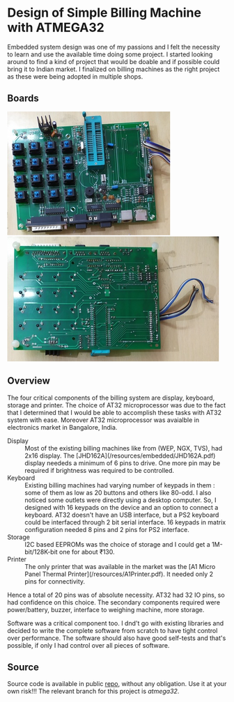 # Design of Simple Billing Machine with ATMEGA32
Embedded system design was one of my passions and I felt the necessity to learn and use the available time doing some project. I started looking around to find a kind of project that would be doable and if possible could bring it to Indian market. I finalized on billing machines as the right project as these were being adopted in multiple shops.

## Boards
![AT32 Board Front](./at32_b1.jpg) <br>
![AT32 Board Back](./at32_b2.jpg) <br>

## Overview
The four critical components of the billing system are display, keyboard, storage and printer. The choice of AT32 microprocessor was due to the fact that I determined that I would be able to accomplish these tasks with AT32 system with ease. Moreover AT32 microprocessor was avaialble in electronics market in Bangalore, India.
<dl>
  <dt>Display</dt>
  <dd>Most of the existing billing machines like from (WEP, NGX, TVS), had 2x16 display. The [JHD162A](/resources/embedded/JHD162A.pdf) display neededs a minimum of 6 pins to drive. One more pin may be required if brightness was required to be controlled.</dd>

  <dt>Keyboard</dt>
  <dd>Existing billing machines had varying number of keypads in them : some of them as low as 20 buttons and others like 80-odd. I also noticed some outlets  were directly using a desktop computer. So, I designed with 16 keypads on the device and an option to connect a keyboard. AT32 doesn't have an USB interface, but a PS2 keyboard could be interfaced through 2 bit serial interface. 16 keypads in matrix configuration needed 8 pins and 2 pins for PS2 interface.</dd>

  <dt>Storage</dt>
  <dd>I2C based EEPROMs was the choice of storage and I could get a 1M-bit/128K-bit one for about &#x20B9;130.</dd>

  <dt>Printer</dt>
  <dd>The only printer that was available in the market was the [A1 Micro Panel Thermal Printer](/resources/A1Printer.pdf). It needed only 2 pins for connectivity.</dd>
</dl>

Hence a total of 20 pins was of absolute necessity. AT32 had 32 IO pins, so had confidence on this choice. The secondary components required were power/battery, buzzer, interface to weighing machine, more storage.

Software was a critical component too. I dnd't go with existing libraries and decided to write the complete software from scratch to have tight control over performance. The software should also have good self-tests and that's possible, if only I had control over all pieces of software.

## Source
Source code is available in public [repo](https://github.com/narenkn/atmega_biller/tree/atmega32), without any obligation. Use it at your own risk!!! The relevant branch for this project is _atmega32_.

<Vssue title="Design of Billing Machine with ATMEGA32" />

